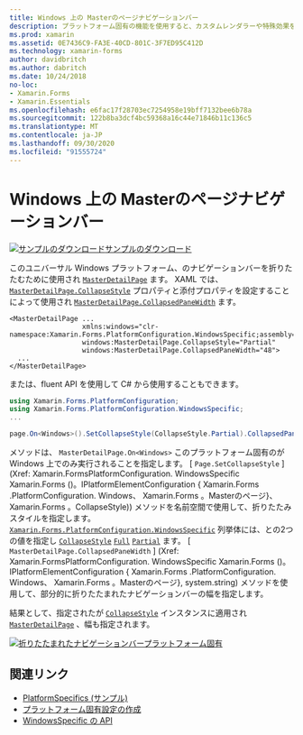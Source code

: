 ```yaml
---
title: Windows 上の Masterのページナビゲーションバー
description: プラットフォーム固有の機能を使用すると、カスタムレンダラーや特殊効果を実装することなく、特定のプラットフォームでのみ使用できる機能を使用できます。 この記事では、Master詳細ページのナビゲーションバーを折りたたむ、Windows プラットフォーム固有のを使用する方法について説明します。
ms.prod: xamarin
ms.assetid: 0E7436C9-FA3E-40CD-801C-3F7ED95C412D
ms.technology: xamarin-forms
author: davidbritch
ms.author: dabritch
ms.date: 10/24/2018
no-loc:
- Xamarin.Forms
- Xamarin.Essentials
ms.openlocfilehash: e6fac17f28703ec7254958e19bff7132bee6b78a
ms.sourcegitcommit: 122b8ba3dcf4bc59368a16c44e71846b11c136c5
ms.translationtype: MT
ms.contentlocale: ja-JP
ms.lasthandoff: 09/30/2020
ms.locfileid: "91555724"
---
```

# <a name="masterdetailpage-navigation-bar-on-windows"></a>Windows 上の Masterのページナビゲーションバー

[![サンプルのダウンロード](~/media/shared/download.png)サンプルのダウンロード](https://docs.microsoft.com/samples/xamarin/xamarin-forms-samples/userinterface-platformspecifics)

このユニバーサル Windows プラットフォーム、のナビゲーションバーを折りたたむために使用され [`MasterDetailPage`](xref:Xamarin.Forms.MasterDetailPage) ます。 XAML では、 [`MasterDetailPage.CollapseStyle`](xref:Xamarin.Forms.PlatformConfiguration.WindowsSpecific.MasterDetailPage.CollapseStyleProperty) プロパティと添付プロパティを設定することによって使用され [`MasterDetailPage.CollapsedPaneWidth`](xref:Xamarin.Forms.PlatformConfiguration.WindowsSpecific.MasterDetailPage.CollapsedPaneWidthProperty) ます。

```xaml
<MasterDetailPage ...
                  xmlns:windows="clr-namespace:Xamarin.Forms.PlatformConfiguration.WindowsSpecific;assembly=Xamarin.Forms.Core"
                  windows:MasterDetailPage.CollapseStyle="Partial"
                  windows:MasterDetailPage.CollapsedPaneWidth="48">
  ...
</MasterDetailPage>

```

または、fluent API を使用して C# から使用することもできます。

```csharp
using Xamarin.Forms.PlatformConfiguration;
using Xamarin.Forms.PlatformConfiguration.WindowsSpecific;
...

page.On<Windows>().SetCollapseStyle(CollapseStyle.Partial).CollapsedPaneWidth(148);
```

メソッドは、 `MasterDetailPage.On<Windows>` このプラットフォーム固有のが Windows 上でのみ実行されることを指定します。 [ `Page.SetCollapseStyle` ] (Xref: Xamarin.FormsPlatformConfiguration. WindowsSpecific Xamarin.Forms ()。IPlatformElementConfiguration { Xamarin.Forms .PlatformConfiguration. Windows、 Xamarin.Forms 。Masterのページ}、 Xamarin.Forms 。CollapseStyle)) メソッドを名前空間で使用して、折りたたみスタイルを指定します。 [`Xamarin.Forms.PlatformConfiguration.WindowsSpecific`](xref:Xamarin.Forms.PlatformConfiguration.WindowsSpecific) 列挙体には、との2つの値を指定し [`CollapseStyle`](xref:Xamarin.Forms.PlatformConfiguration.WindowsSpecific.CollapseStyle) [`Full`](xref:Xamarin.Forms.PlatformConfiguration.WindowsSpecific.CollapseStyle.Full) [`Partial`](xref:Xamarin.Forms.PlatformConfiguration.WindowsSpecific.CollapseStyle.Partial) ます。 [ `MasterDetailPage.CollapsedPaneWidth` ] (Xref: Xamarin.FormsPlatformConfiguration. WindowsSpecific Xamarin.Forms ()。IPlatformElementConfiguration { Xamarin.Forms .PlatformConfiguration. Windows、 Xamarin.Forms 。Masterのページ}, system.string) メソッドを使用して、部分的に折りたたまれたナビゲーションバーの幅を指定します。

結果として、指定されたが [`CollapseStyle`](xref:Xamarin.Forms.PlatformConfiguration.WindowsSpecific.CollapseStyle) インスタンスに適用され [`MasterDetailPage`](xref:Xamarin.Forms.MasterDetailPage) 、幅も指定されます。

[![折りたたまれたナビゲーションバープラットフォーム固有](masterdetailpage-navigation-bar-images/collapsed-navigation-bar.png)](masterdetailpage-navigation-bar-images/collapsed-navigation-bar-large.png#lightbox "折りたたまれたナビゲーションバープラットフォーム固有")

## <a name="related-links"></a>関連リンク

- [PlatformSpecifics (サンプル)](/samples/xamarin/xamarin-forms-samples/userinterface-platformspecifics)
- [プラットフォーム固有設定の作成](~/xamarin-forms/platform/platform-specifics/index.md#creating-platform-specifics)
- [WindowsSpecific の API](xref:Xamarin.Forms.PlatformConfiguration.WindowsSpecific)